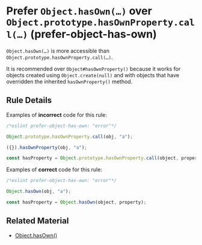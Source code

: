 # Prefer `Object.hasOwn(…)` over `Object.prototype.hasOwnProperty.call(…)` (prefer-object-has-own)

`Object.hasOwn(…)` is more accessible than `Object.prototype.hasOwnProperty.call(…)`.

It is recommended over `Object#hasOwnProperty()` because it works for objects created using `Object.create(null)` and with objects that have overridden the inherited `hasOwnProperty()` method.

## Rule Details

Examples of **incorrect** code for this rule:

```js
/*eslint prefer-object-has-own: "error"*/

Object.prototype.hasOwnProperty.call(obj, "a");

({}).hasOwnProperty(obj, "a");

const hasProperty = Object.prototype.hasOwnProperty.call(object, property);
```

Examples of **correct** code for this rule:

```js
/*eslint prefer-object-has-own: "error"*/

Object.hasOwn(obj, "a");

const hasProperty = Object.hasOwn(object, property);
```

## Related Material

* [Object.hasOwn()](https://developer.mozilla.org/en-US/docs/Web/JavaScript/Reference/Global_Objects/Object/hasOwn)
